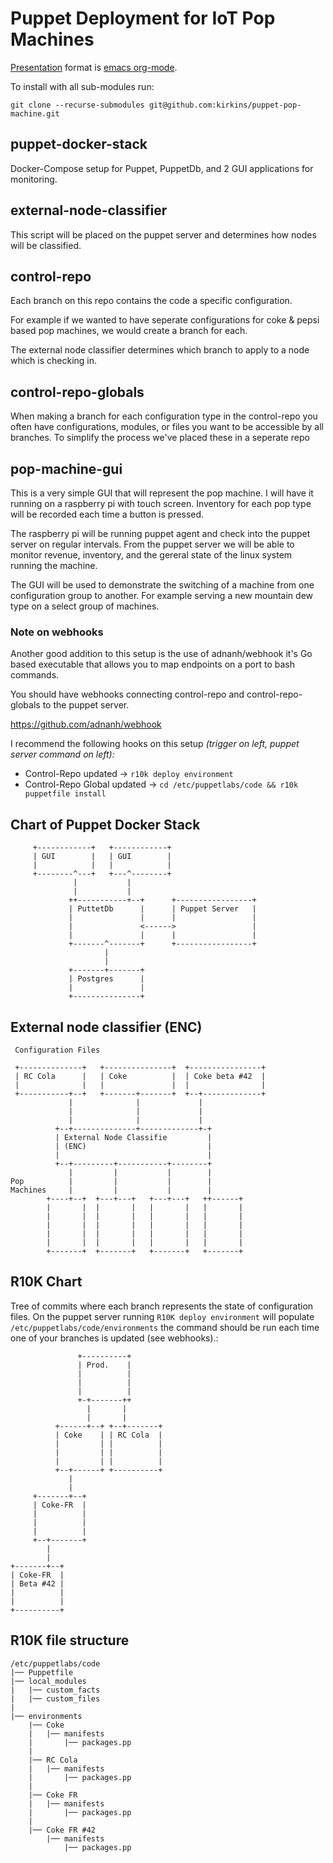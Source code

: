 # Puppet Deployment for IoT Pop Machines

[Presentation](https://github.com/kirkins/puppet-pop-machine/blob/master/presentation.org) format is [emacs org-mode](http://orgmode.org/).

To install with all sub-modules run:

    git clone --recurse-submodules git@github.com:kirkins/puppet-pop-machine.git

## puppet-docker-stack

Docker-Compose setup for Puppet, PuppetDb, and 2 GUI applications
for monitoring. 

## external-node-classifier

This script will be placed on the puppet server and determines
how nodes will be classified.

## control-repo

Each branch on this repo contains the code a specific configuration.

For example if we wanted to have seperate configurations for coke &
pepsi based pop machines, we would create a branch for each.

The external node classifier determines which branch to apply to a
node which is checking in.

## control-repo-globals

When making a branch for each configuration type in the control-repo
you often have configurations, modules, or files you want to be accessible by
all branches. To simplify the process we've placed these in a seperate
repo

## pop-machine-gui

This is a very simple GUI that will represent the pop machine. I will
have it running on a raspberry pi with touch screen. Inventory for each
pop type will be recorded each time a button is pressed.

The raspberry pi will be running puppet agent and check into the puppet
server on regular intervals. From the puppet server we will be able to
monitor revenue, inventory, and the gereral state of the linux system
running the machine.

The GUI will be used to demonstrate the switching of a machine from one
configuration group to another. For example serving a new mountain dew
type on a select group of machines.


### Note on webhooks

Another good addition to this setup is the use of adnanh/webhook
it's Go based executable that allows you to map endpoints on a port
to bash commands. 

You should have webhooks connecting control-repo and control-repo-globals
to the puppet server.

https://github.com/adnanh/webhook

I recommend the following hooks on this setup
_(trigger on left, puppet server command on left):_

- Control-Repo updated          -> `r10k deploy environment`
- Control-Repo Global updated   -> `cd /etc/puppetlabs/code && r10k puppetfile install`


## Chart of Puppet Docker Stack

         +------------+   +------------+
         | GUI        |   | GUI        |
         |            |   |            |
         +--------^---+   +---^--------+
                  |           |
                  |           |
                 ++-----------+--+      +-----------------+
                 | PuttetDb      |      | Puppet Server   |
                 |               |      |                 |
                 |               <------>                 |
                 |               |      |                 |
                 +-------^-------+      +-----------------+
                         |
                         |
                 +-------+-------+
                 | Postgres      |
                 |               |
                 +---------------+


## External node classifier (ENC)


     Configuration Files

     +--------------+   +---------------+  +----------------+
     | RC Cola      |   | Coke          |  | Coke beta #42  |
     |              |   |               |  |                |
     +-----------+--+   +-------+-------+  +--+-------------+
                 |              |             |
                 |              |             |
                 |              |             |
              +--+--------------+-------------+-+
              | External Node Classifie         |
              | (ENC)                           |
              |                                 |
              +--+---------+-----------+--------+
                 |         |           |        |
    Pop          |         |           |        |
    Machines     |         |           |        |
            +----+--+  +---+---+   +---+---+   ++------+
            |       |  |       |   |       |   |       |
            |       |  |       |   |       |   |       |
            |       |  |       |   |       |   |       |
            |       |  |       |   |       |   |       |
            |       |  |       |   |       |   |       |
            +-------+  +-------+   +-------+   +-------+


## R10K Chart

Tree of commits where each branch represents the state of configuration files.
On the puppet server running `R10K deploy environment` will populate `/etc/puppetlabs/code/environments`
the command should be run each time one of your branches is updated (see webhooks).:
                                                                                                                                                      
                   +----------+                                                                                                                   
                   | Prod.    |                                                                                                                   
                   |          |                                                                                                                   
                   |          |                                                                                                                   
                   |          |                                                                                                                   
                   +-+-------++                                                                                                                   
                     |       |                                                                                                                    
                     |       |                                                                                                                    
              +------+--+ +--+-------+                                                                                                            
              | Coke    | | RC Cola  |                                                                                                            
              |         | |          |                                                                                                            
              |         | |          |                                                                                                            
              |         | |          |                                                                                                            
              +--+------+ +----------+                                                                                                            
                 |                                                                                                                                
                 |                                                                                                                                
         +-------+--+                                                                                                                             
         | Coke-FR  |                                                                                                                             
         |          |                                                                                                                             
         |          |                                                                                                                             
         |          |                                                                                                                             
         +--+-------+                                                                                                                             
            |                                                                                                                                     
            |                                                                                                                                     
    +-------+--+                                                                                                                                  
    | Coke-FR  |                                                                                                                                  
    | Beta #42 |                                                                                                                                  
    |          |                                                                                                                                  
    |          |                                                                                                                                  
    +----------+                                                                                                                                  
                                                              

## R10K file structure

    /etc/puppetlabs/code
    |── Puppetfile
    |── local_modules
    |   |── custom_facts
    |   |── custom_files
    |
    |── environments
        |── Coke
        |   |── manifests
        |       |── packages.pp
        |
        |── RC Cola
        |   |── manifests
        |       |── packages.pp
        |
        |── Coke FR
        |   |── manifests
        |       |── packages.pp
        |
        |── Coke FR #42
            |── manifests
                |── packages.pp
